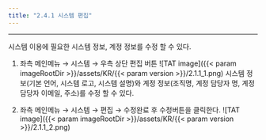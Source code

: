 ```yaml
---
title: "2.4.1 시스템 편집"
---
```


---

시스템 이용에 필요한 시스템 정보, 계정 정보를 수정 할 수 있다.

1. 좌측 메인메뉴 → 시스템 → 우측 상단 편집 버튼
![TAT image]({{< param imageRootDir >}}/assets/KR/{{< param version >}}/2.1.1_1.png)
시스템 정보(기본 언어, 시스템 로고, 시스템 설명)와 계정 정보(조직명, 계정 담당자 명, 계정 담당자 이메일, 주소)를 수정 할 수 있다.

2. 좌측 메인메뉴 → 시스템 → 편집 → 수정완료 후 수정버튼을 클릭한다.
![TAT image]({{< param imageRootDir >}}/assets/KR/{{< param version >}}/2.1.1_2.png)